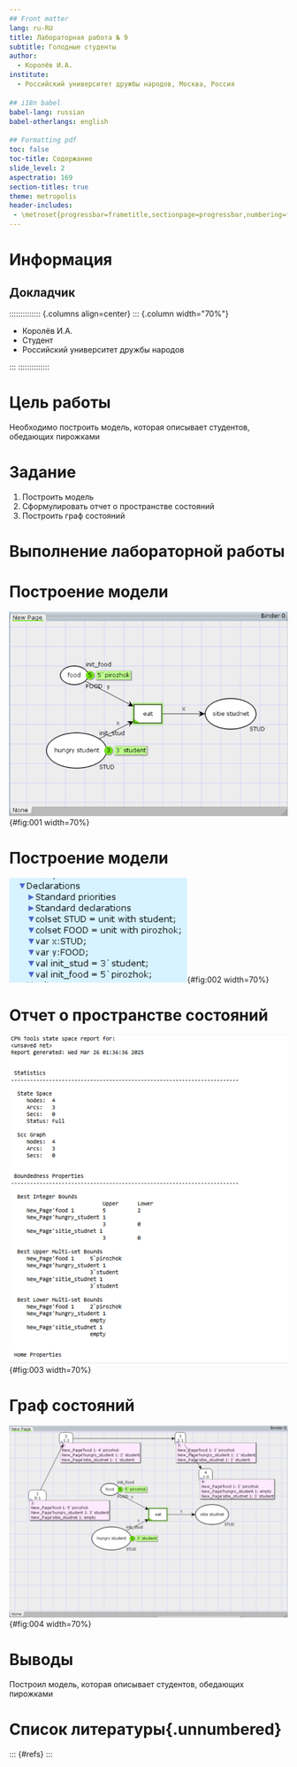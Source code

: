 ```yaml
---
## Front matter
lang: ru-RU
title: Лабораторная работа № 9
subtitle: Голодные студенты
author:
  - Королёв И.А.
institute:
  - Российский университет дружбы народов, Москва, Россия

## i18n babel
babel-lang: russian
babel-otherlangs: english

## Formatting pdf
toc: false
toc-title: Содержание
slide_level: 2
aspectratio: 169
section-titles: true
theme: metropolis
header-includes:
 - \metroset{progressbar=frametitle,sectionpage=progressbar,numbering=fraction}
---
```


# Информация

## Докладчик

:::::::::::::: {.columns align=center}
::: {.column width="70%"}

  * Королёв И.А.
  * Студент
  * Российский университет дружбы народов

:::
::::::::::::::

# Цель работы

Необходимо построить модель, которая описывает студентов, обедающих пирожками

# Задание

1. Построить модель
2. Сформулировать отчет о пространстве состояний
3. Построить граф состояний

# Выполнение лабораторной работы

# Построение модели

![Модель](image/1.png){#fig:001 width=70%}

# Построение модели

![Декларации](image/2.png){#fig:002 width=70%}

# Отчет о пространстве состояний

![Отчет о пространстве состояний](image/3.png){#fig:003 width=70%}

# Граф состояний

![Граф состояний](image/4.png){#fig:004 width=70%}

# Выводы

Построил модель, которая описывает студентов, обедающих пирожками

# Список литературы{.unnumbered}

::: {#refs}
:::
